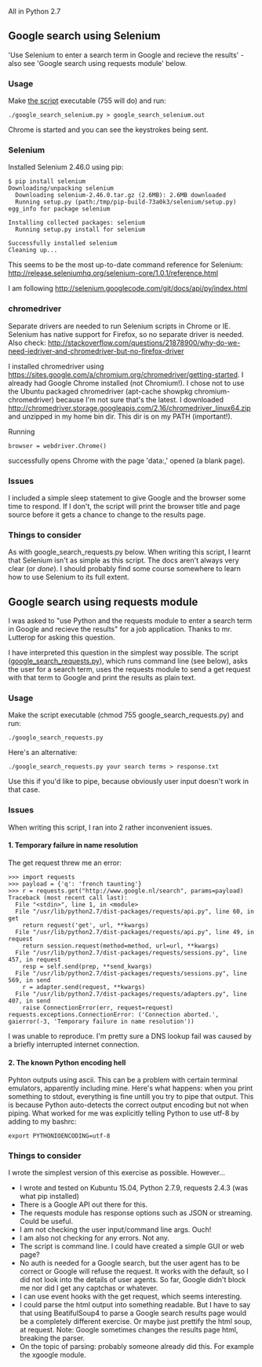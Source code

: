 All in Python 2.7

## Google search using Selenium
'Use Selenium to enter a search term in Google and recieve the results' - also see 'Google search using requests module' below.

### Usage
Make [the script](google_search_selenium.py) executable (755 will do) and run:

```
./google_search_selenium.py > google_search_selenium.out
```

Chrome is started and you can see the keystrokes being sent.

### Selenium
Installed Selenium 2.46.0 using pip:

```
$ pip install selenium
Downloading/unpacking selenium
  Downloading selenium-2.46.0.tar.gz (2.6MB): 2.6MB downloaded
  Running setup.py (path:/tmp/pip-build-73a0k3/selenium/setup.py) egg_info for package selenium
    
Installing collected packages: selenium
  Running setup.py install for selenium
    
Successfully installed selenium
Cleaning up...
```

This seems to be the most up-to-date command reference for Selenium: http://release.seleniumhq.org/selenium-core/1.0.1/reference.html

I am following http://selenium.googlecode.com/git/docs/api/py/index.html

### chromedriver
Separate drivers are needed to run Selenium scripts in Chrome or IE. Selenium has native support for Firefox, so no separate driver is needed. Also check: http://stackoverflow.com/questions/21878900/why-do-we-need-iedriver-and-chromedriver-but-no-firefox-driver

I installed chromedriver using https://sites.google.com/a/chromium.org/chromedriver/getting-started. I already had Google Chrome installed (not Chromium!). I chose not to use the Ubuntu packaged chromedriver (apt-cache showpkg chromium-chromedriver) because I'm not sure that's the latest. I downloaded http://chromedriver.storage.googleapis.com/2.16/chromedriver_linux64.zip and unzipped in my home bin dir. This dir is on my PATH (important!).

Running

```
browser = webdriver.Chrome()
```

successfully opens Chrome with the page 'data:,' opened (a blank page).

### Issues
I included a simple sleep statement to give Google and the browser some time to respond. If I don't, the script will print the browser title and page source before it gets a chance to change to the results page.

### Things to consider
As with google_search_requests.py below.
When writing this script, I learnt that Selenium isn't as simple as this script. The docs aren't always very clear (or _done_). I should probably find some course somewhere to learn how to use Selenium to its full extent.


## Google search using requests module
I was asked to "use Python and the requests module to enter a search term in Google and recieve the results" for a job application. Thanks to mr. Lutterop for asking this question.

I have interpreted this question in the simplest way possible. The script ([google_search_requests.py](google_search_requests.py)), which runs command line (see below), asks the user for a search term, uses the requests module to send a get request with that term to Google and print the results as plain text.

### Usage
Make the script executable (chmod 755 google_search_requests.py) and run:

```
./google_search_requests.py
```

Here's an alternative:

```
./google_search_requests.py your search terms > response.txt
```

Use this if you'd like to pipe, because obviously user input doesn't work in that case.

### Issues
When writing this script, I ran into 2 rather inconvenient issues.

#### 1. Temporary failure in name resolution
The get request threw me an error:

```
>>> import requests
>>> payload = {'q': 'french taunting'}
>>> r = requests.get("http://www.google.nl/search", params=payload)
Traceback (most recent call last):
  File "<stdin>", line 1, in <module>
  File "/usr/lib/python2.7/dist-packages/requests/api.py", line 60, in get
    return request('get', url, **kwargs)
  File "/usr/lib/python2.7/dist-packages/requests/api.py", line 49, in request
    return session.request(method=method, url=url, **kwargs)
  File "/usr/lib/python2.7/dist-packages/requests/sessions.py", line 457, in request
    resp = self.send(prep, **send_kwargs)
  File "/usr/lib/python2.7/dist-packages/requests/sessions.py", line 569, in send
    r = adapter.send(request, **kwargs)
  File "/usr/lib/python2.7/dist-packages/requests/adapters.py", line 407, in send
    raise ConnectionError(err, request=request)
requests.exceptions.ConnectionError: ('Connection aborted.', gaierror(-3, 'Temporary failure in name resolution'))
```

I was unable to reproduce. I'm pretty sure a DNS lookup fail was caused by a briefly interrupted internet connection.

#### 2. The known Python encoding hell
Pyhton outputs using ascii. This can be a problem with certain terminal emulators, apparently including mine. Here's what happens: when you print something to stdout, everything is fine untill you try to pipe that output. This is because Python auto-detects the correct output encoding but not when piping. What worked for me was explicitly telling Python to use utf-8 by adding to my bashrc:

```
export PYTHONIOENCODING=utf-8
```

### Things to consider
I wrote the simplest version of this exercise as possible. However...

- I wrote and tested on Kubuntu 15.04, Python 2.7.9, requests 2.4.3 (was what pip installed)
- There is a Google API out there for this.
- The requests module has response options such as JSON or streaming. Could be useful.
- I am not checking the user input/command line args. Ouch!
- I am also not checking for any errors. Not any.
- The script is command line. I could have created a simple GUI or web page?
- No auth is needed for a Google search, but the user agent has to be correct or Google will refuse the request. It works with the default, so I did not look into the details of user agents. So far, Google didn't block me nor did I get any captchas or whatever.
- I can use event hooks with the get request, which seems interesting.
- I could parse the html output into something readable. But I have to say that using BeatifulSoup4 to parse a Google search results page would be a completely different exercise. Or maybe just prettify the html soup, at request. Note: Google sometimes changes the results page html, breaking the parser.
- On the topic of parsing: probably someone already did this. For example the xgoogle module.
